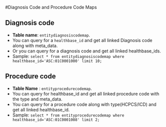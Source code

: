 #Diagnosis Code and Procedure Code Maps


## Diagnosis code
  * **Table name**: `entitydiagnosiscodemap`.
  * You can query for a `healthbase_id` and get all linked Diagnosis code along with meta_data.
  * Or you can query for a diagnosis code and get all linked healthbase_ids.
  * Sample: ```select * from entitydiagnosiscodemap where healthbase_id='ASC:01C0001000' limit 10;```


## Procedure code
  * **Table Name** : `entityprocedurecodemap`.
  * You can query for healthbase_id and get all linked procedure code with the type and meta_data.
  * You can query for a procedure code along with type(HCPCS/ICD) and get all linked healthbase_id.
  * Sample: ```select * from entityprocedurecodemap where healthbase_id='ASC:01C0001008' limit 2;```

